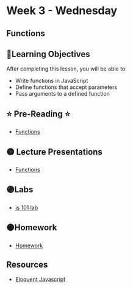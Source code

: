 # Week 3 - Wednesday

## Functions

## 📍Learning Objectives
After completing this lesson, you will be able to:

- Write functions in JavaScript
- Define functions that accept parameters
- Pass arguments to a defined function


## ⭐️ Pre-Reading ⭐️
- [Functions](https://digitalcrafts.instructure.com/courses/252/pages/reading-functions)

<!-- ## 📍Agenda -->

## 🟡 Lecture Presentations
- [Functions](https://dc-web2.onrender.com/p2/Javascript/Functions2.html#1)

## 🟣Labs 
- [js 101 lab](https://github.com/veros-labs/lab-js-functions2)


## 🟠Homework
- [Homework]()


<!-- ## ✔️Todo Checklist
- [ ]

## 🔶Vocabulary

## 🔷Test Your knowledge -->

## Resources 
- [Eloquent Javascript](https://eloquentjavascript.net/)



